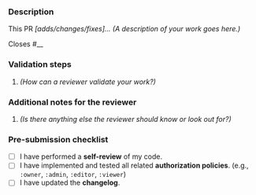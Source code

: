 ### Description

This PR *[adds/changes/fixes]... (A description of your work goes here.)*

Closes #__

### Validation steps

1. *(How can a reviewer validate your work?)*

### Additional notes for the reviewer

1. *(Is there anything else the reviewer should know or look out for?)*

### Pre-submission checklist

- [ ] I have performed a **self-review** of my code.
- [ ] I have implemented and tested all related **authorization policies**. (e.g., `:owner`, `:admin`, `:editor`, `:viewer`)
- [ ] I have updated the **changelog**.
